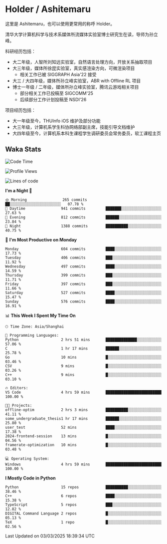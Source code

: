 # Holder / Ashitemaru

这里是 Ashitemaru，也可以使用更常用的称呼 Holder。

清华大学计算机科学与技术系媒体所流媒体实验室博士研究生在读，导师为孙立峰。

科研经历包括：

- 大二年级，人智所刘知远实验室，自然语言处理方向，开放关系抽取项目
- 大三年级，媒体所徐昆实验室，真实感渲染方向，可微渲染项目
    - 相关工作已被 SIGGRAPH Asia'22 接受
- 大三 / 大四年级，媒体所孙立峰实验室，ABR with Offline RL 项目
- 博士一年级 / 二年级，媒体所孙立峰实验室，腾讯云游戏相关项目
    - 部分相关工作已投稿至 SIGCOMM'25
    - 后续部分工作计划投稿至 NSDI'26

项目经历包括：

- 大一年级至今，THUInfo iOS 维护及部分功能
- 大三年级，计算机系学生科协网络部副主席，技能引导文档维护
- 大四年级至今，计算机系本科生课程学生调研委员会常务委员，软工课程主页

## Waka Stats

<!--START_SECTION:waka-->
![Code Time](http://img.shields.io/badge/Code%20Time-1%2C297%20hrs%2016%20mins-blue)

![Profile Views](http://img.shields.io/badge/Profile%20Views-9-blue)

![Lines of code](https://img.shields.io/badge/From%20Hello%20World%20I%27ve%20Written-2.9%20million%20lines%20of%20code-blue)

**I'm a Night 🦉** 

```text
🌞 Morning                265 commits         ██░░░░░░░░░░░░░░░░░░░░░░░   07.78 % 
🌆 Daytime                941 commits         ███████░░░░░░░░░░░░░░░░░░   27.63 % 
🌃 Evening                812 commits         ██████░░░░░░░░░░░░░░░░░░░   23.84 % 
🌙 Night                  1388 commits        ██████████░░░░░░░░░░░░░░░   40.75 % 
```
📅 **I'm Most Productive on Monday** 

```text
Monday                   604 commits         ████░░░░░░░░░░░░░░░░░░░░░   17.73 % 
Tuesday                  406 commits         ███░░░░░░░░░░░░░░░░░░░░░░   11.92 % 
Wednesday                497 commits         ████░░░░░░░░░░░░░░░░░░░░░   14.59 % 
Thursday                 399 commits         ███░░░░░░░░░░░░░░░░░░░░░░   11.71 % 
Friday                   397 commits         ███░░░░░░░░░░░░░░░░░░░░░░   11.66 % 
Saturday                 527 commits         ████░░░░░░░░░░░░░░░░░░░░░   15.47 % 
Sunday                   576 commits         ████░░░░░░░░░░░░░░░░░░░░░   16.91 % 
```


📊 **This Week I Spent My Time On** 

```text
🕑︎ Time Zone: Asia/Shanghai

💬 Programming Languages: 
Python                   2 hrs 51 mins       ██████████████░░░░░░░░░░░   57.06 % 
C                        1 hr 17 mins        ██████░░░░░░░░░░░░░░░░░░░   25.78 % 
Go                       10 mins             █░░░░░░░░░░░░░░░░░░░░░░░░   03.46 % 
CSV                      9 mins              █░░░░░░░░░░░░░░░░░░░░░░░░   03.26 % 
C++                      9 mins              █░░░░░░░░░░░░░░░░░░░░░░░░   03.10 % 

🔥 Editors: 
VS Code                  4 hrs 59 mins       █████████████████████████   100.00 % 

🐱‍💻 Projects: 
offline-optim            2 hrs 3 mins        ██████████░░░░░░░░░░░░░░░   41.11 % 
some_undergraduate_thesis1 hr 17 mins        ██████░░░░░░░░░░░░░░░░░░░   25.80 % 
user_test                52 mins             ████░░░░░░░░░░░░░░░░░░░░░   17.38 % 
2024-frontend-session    13 mins             █░░░░░░░░░░░░░░░░░░░░░░░░   04.56 % 
framerate-optimization   10 mins             █░░░░░░░░░░░░░░░░░░░░░░░░   03.48 % 

💻 Operating System: 
Windows                  4 hrs 59 mins       █████████████████████████   100.00 % 
```

**I Mostly Code in Python** 

```text
Python                   15 repos            ██████████░░░░░░░░░░░░░░░   38.46 % 
C++                      6 repos             ████░░░░░░░░░░░░░░░░░░░░░   15.38 % 
TypeScript               5 repos             ███░░░░░░░░░░░░░░░░░░░░░░   12.82 % 
DIGITAL Command Language 2 repos             █░░░░░░░░░░░░░░░░░░░░░░░░   05.13 % 
TeX                      1 repo              █░░░░░░░░░░░░░░░░░░░░░░░░   02.56 % 
```




 Last Updated on 03/03/2025 18:39:34 UTC
<!--END_SECTION:waka-->

<!--
**Ashitemaru/Ashitemaru** is a ✨ _special_ ✨ repository because its `README.md` (this file) appears on your GitHub profile.

Here are some ideas to get you started:

- 🔭 I’m currently working on ...
- 🌱 I’m currently learning ...
- 👯 I’m looking to collaborate on ...
- 🤔 I’m looking for help with ...
- 💬 Ask me about ...
- 📫 How to reach me: ...
- 😄 Pronouns: ...
- ⚡ Fun fact: ...
-->
